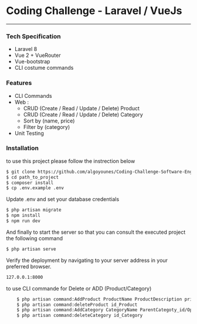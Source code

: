 # Coding Challenge - Laravel / VueJs
---
### Tech Specification

  - Laravel 8
  - Vue 2 + VueRouter
  - Vue-bootstrap
  - CLI costume commands

### Features

  - CLI Commands
  - Web :
    - CRUD (Create / Read / Update / Delete) Product
    - CRUD (Create / Read / Update / Delete) Category
    - Sort by (name, price)
    - Filter by (category)
  - Unit Testing

### Installation

to use this project please follow the instrection below

```sh
$ git clone https://github.com/algoyounes/Coding-Challenge-Software-Engineer-application-by-Younes-ENHARI
$ cd path_to_project
$ composer install
$ cp .env.example .env
```
Update .env and set your database credentials

```sh
$ php artisan migrate
$ npm install
$ npm run dev
```
And finally to start the server so that you can consult the executed project the following command
```sh
$ php artisan serve
```
Verify the deployment by navigating to your server address in your preferred browser.
```sh
127.0.0.1:8000
```

to use CLI commande for Delete or ADD (Product/Category)
```sh
    $ php artisan command:AddProduct ProductName ProductDescription price category_id path_img
    $ php artisan command:deleteProduct id_Product
    $ php artisan command:AddCategory CategoryName ParentCategoty_id/Optionelle
    $ php artisan command:deleteCategory id_Category
```
